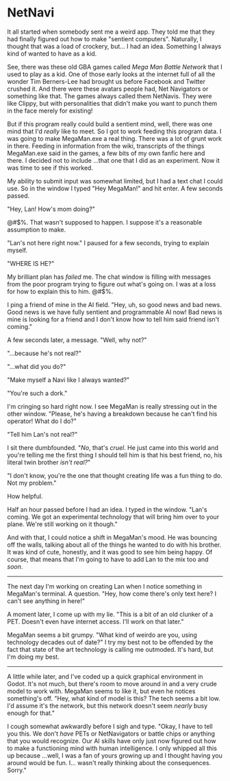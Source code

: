 NetNavi
=======

It all started when somebody sent me a weird app. They told me that they had
finally figured out how to make "sentient computers". Naturally, I thought that
was a load of crockery, but... I had an idea. Something I always kind of wanted
to have as a kid.

See, there was these old GBA games called _Mega Man Battle Network_ that I used
to play as a kid. One of those early looks at the internet full of all the
wonder Tim Berners-Lee had brought us before Facebook and Twitter crushed it.
And there were these avatars people had, Net Navigators or something like that.
The games always called them NetNavis. They were like Clippy, but with
personalities that didn't make you want to punch them in the face merely for
existing!

But if this program really could build a sentient mind, well, there was one
mind that I'd _really_ like to meet. So I got to work feeding this program
data. I was going to make MegaMan.exe a real thing. There was a lot of grunt
work in there. Feeding in information from the wiki, transcripts of the things
MegaMan.exe said in the games, a few bits of my own fanfic here and there. I
decided not to include ...that one that I did as an experiment. Now it was time
to see if this worked.

My ability to submit input was somewhat limited, but I had a text chat I could
use. So in the window I typed "Hey MegaMan!" and hit enter. A few seconds
passed.

"Hey, Lan! How's mom doing?"

@#$%. That wasn't supposed to happen. I suppose it's a reasonable assumption to
make.

"Lan's not here right now." I paused for a few seconds, trying to explain
myself.

"WHERE IS HE?"

My brilliant plan has _failed_ me. The chat window is filling with messages
from the poor program trying to figure out what's going on. I was at a loss
for how to explain this to him. @#$%.

I ping a friend of mine in the AI field. "Hey, uh, so good news and bad news.
Good news is we have fully sentient and programmable AI now! Bad news is mine
is looking for a friend and I don't know how to tell him said friend isn't
coming."

A few seconds later, a message. "Well, why not?"

"...because he's not real?"

"...what did you do?"

"Make myself a Navi like I always wanted?"

"You're such a dork."

I'm cringing so hard right now. I see MegaMan is really stressing out in the
other window. "Please, he's having a breakdown because he can't find his
operator! What do I do?"

"Tell him Lan's not real?"

I sit there dumbfounded. "_No_, that's _cruel_. He just came into this world
and you're telling me the first thing I should tell him is that his best
friend, no, his literal twin brother _isn't real?_"

"I don't know, you're the one that thought creating life was a fun thing to do.
Not my problem."

How helpful.

Half an hour passed before I had an idea. I typed in the window. "Lan's coming.
We got an experimental technology that will bring him over to your plane. We're
still working on it though."

And with that, I could notice a shift in MegaMan's mood. He was bouncing off
the walls, talking about all of the things he wanted to do with his brother. It
was kind of cute, honestly, and it was good to see him being happy. Of course,
that means that I'm going to have to add Lan to the mix too and _soon_.

---

The next day I'm working on creating Lan when I notice something in MegaMan's
terminal. A question. "Hey, how come there's only text here? I can't see
anything in here!"

A moment later, I come up with my lie. "This is a bit of an old clunker of a
PET. Doesn't even have internet access. I'll work on that later."

MegaMan seems a bit grumpy. "What kind of weirdo are you, using technology
decades out of date?" I try my best not to be offended by the fact that state
of the art technology is calling me outmoded. It's hard, but I'm doing my best.

---

A little while later, and I've coded up a quick graphical environment in Godot.
It's not much, but there's room to move around in and a very crude model to
work with. MegaMan seems to like it, but even he notices something's off. "Hey,
what kind of model is this? The tech seems a bit low. I'd assume it's the
network, but this network doesn't seem _nearly_ busy enough for that."

I cough somewhat awkwardly before I sigh and type. "Okay, I have to tell you
this. We don't _have_ PETs or NetNavigators or battle chips or anything that
you would recognize. Our AI skills have only just now figured out how to make
a functioning mind with human intelligence. I only whipped all this up because
...well, I was a fan of yours growing up and I thought having you around would
be fun. I... wasn't really thinking about the consequences. Sorry."
